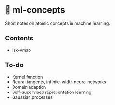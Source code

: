 # 📓 ml-concepts

Short notes on atomic concepts in machine learning.


## Contents 

- [jax-vmap](jax-vmap.md)

## To-do 

- Kernel function 
- Neural tangents, infinite-width neural networks 
- Domain adaption 
- Self-supervised representation learning 
- Gaussian processes 